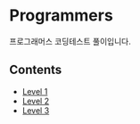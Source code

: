 # Programmers
프로그래머스 코딩테스트 풀이입니다.
## Contents
* [Level 1](https://github.com/YuJin220102/Programmers-Algorithm/tree/main/Programmers/%5BLevel%201%5D)
* [Level 2](https://github.com/YuJin220102/Programmers-Algorithm/tree/main/Programmers/%5BLevel%202%5D)
* [Level 3](https://github.com/YuJin220102/Programmers-Algorithm/tree/main/Programmers/%5BLevel%203%5D)
